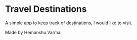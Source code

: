 # Travel Destinations

A simple app to keep track of destinations, I would like to visit.

Made by Hemanshu Varma